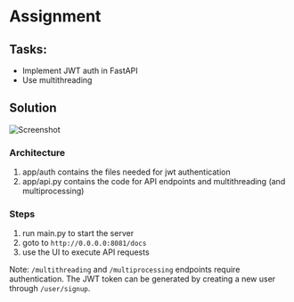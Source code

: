 # Assignment
## Tasks:
* Implement JWT auth in FastAPI
* Use multithreading

## Solution
![Screenshot](https://i.imgur.com/Frf1mbb.png)
### Architecture
1. app/auth contains the files needed for jwt authentication
2. app/api.py contains the code for API endpoints and multithreading (and multiprocessing)

### Steps
1. run main.py to start the server
2. goto to `http://0.0.0.0:8081/docs`
3. use the UI to execute API requests

Note: `/multithreading` and `/multiprocessing` endpoints require authentication. The JWT token can be generated by creating a new user through `/user/signup`.